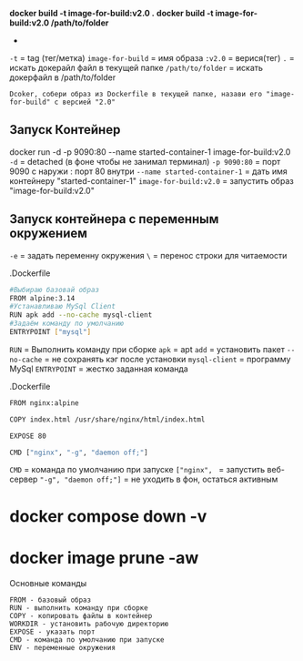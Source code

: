 **docker build -t image-for-build:v2.0 .**
**docker build -t image-for-build:v2.0 /path/to/folder**

*
`-t` = tag (тег/метка)
`image-for-build` = имя образа
`:v2.0` = верися(тег)
`.` = искать докерайл файл в текущей папке
`/path/to/folder` = искать докерфайл в /path/to/folder

```
Dcoker, собери образ из Dockerfile в текущей папке, назави его "image-for-build" с версией "2.0"
```

## Запуск Контейнер

docker run -d -p 9090:80 --name started-container-1 image-for-build:v2.0
`-d` = detached (в фоне чтобы не занимал терминал)
`-p 9090:80` = порт 9090 с наружи : порт 80 внутри
`--name started-container-1` = дать имя контейнеру "started-container-1"
`image-for-build:v2.0` = запустить образ "image-for-build:v2.0"

## Запуск контейнера с переменным окружением

`-e` = задать переменну окружения
`\` = перенос строки для читаемости

.Dockerfile

```bash
#Выбираю базовай образ
FROM alpine:3.14                                                                                                                                                                                                                                                                                                                                                                
#Устанавливаю MySql Client                                                                                                                                                              
RUN apk add --no-cache mysql-client                                                                                                                                                                                                                                                                                                                                             
#Задаём команду по умолчанию                                                                                                                                                            
ENTRYPOINT ["mysql"]
```

`RUN` = Выполнить команду при сборке
`apk` = apt
`add` = установить пакет
`--no-cache` = не сохранять кэг после установки
`mysql-client` = программу MySql
`ENTRYPOINT` = жестко заданная команда

.Dockerfile

```bash
FROM nginx:alpine

COPY index.html /usr/share/nginx/html/index.html

EXPOSE 80

CMD ["nginx", "-g", "daemon off;"]
```

`CMD` = команда по умолчанию при запуске
`["nginx", ` = запустить веб-сервер
`"-g", "daemon off;"]` = не уходить в фон, остаться активным

# docker compose down -v

# docker image prune -aw

Основные команды

```shortcode
FROM - базовый образ
RUN - выполнить команду при сборке
COPY - копировать файлы в контейнер
WORKDIR - установить рабочую директорию
EXPOSE - указать порт
CMD - команда по умолчанию при запуске
ENV - переменные окружения
```
